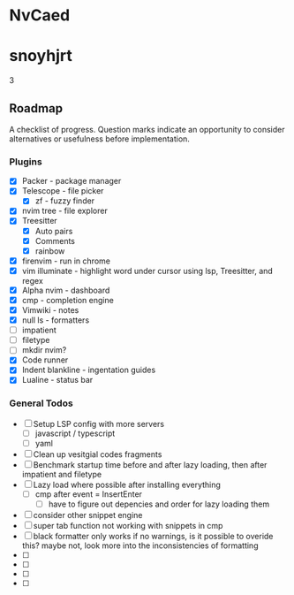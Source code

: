 # NvCaed

# snoyhjrt

3

## Roadmap

A checklist of progress. Question marks indicate an opportunity to consider
alternatives or usefulness before implementation.

### Plugins

- [x] Packer - package manager
- [x] Telescope - file picker
  - [x] zf - fuzzy finder
- [x] nvim tree - file explorer
- [x] Treesitter
  - [x] Auto pairs
  - [x] Comments
  - [x] rainbow
- [x] firenvim - run in chrome
- [x] vim illuminate - highlight word under cursor using lsp, Treesitter, and
      regex
- [x] Alpha nvim - dashboard
- [x] cmp - completion engine
- [x] Vimwiki - notes
- [x] null ls - formatters
- [ ] impatient
- [ ] filetype
- [ ] mkdir nvim?
- [x] Code runner
- [x] Indent blankline - ingentation guides
- [x] Lualine - status bar

### General Todos

- [ ] Setup LSP config with more servers
  - [ ] javascript / typescript
  - [ ] yaml
- [ ] Clean up vesitgial codes fragments
- [ ] Benchmark startup time before and after lazy loading, then after
      impatient and filetype
- [ ] Lazy load where possible after installing everything
  - [ ] cmp after event = InsertEnter
    - [ ] have to figure out depencies and order for lazy loading them
- [ ] consider other snippet engine
- [ ] super tab function not working with snippets in cmp
- [ ] black formatter only works if no warnings, is it possible to overide this? maybe not, look more into the inconsistencies of formatting
- [ ]
- [ ]
- [ ]
- [ ]
